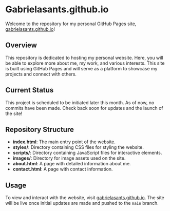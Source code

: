 # Gabrielasants.github.io

Welcome to the repository for my personal GitHub Pages site, [gabrielasants.github.io](https://gabrielasants.github.io)!

## Overview

This repository is dedicated to hosting my personal website. Here, you will be able to explore more about me, my work, and various interests. This site is built using GitHub Pages and will serve as a platform to showcase my projects and connect with others.

## Current Status

This project is scheduled to be initiated later this month. As of now, no commits have been made. Check back soon for updates and the launch of the site!

## Repository Structure

- **index.html**: The main entry point of the website.
- **styles/**: Directory containing CSS files for styling the website.
- **scripts/**: Directory containing JavaScript files for interactive elements.
- **images/**: Directory for image assets used on the site.
- **about.html**: A page with detailed information about me.
- **contact.html**: A page with contact information.

## Usage

To view and interact with the website, visit [gabrielasants.github.io](https://gabrielasants.github.io). The site will be live once initial updates are made and pushed to the `main` branch.
